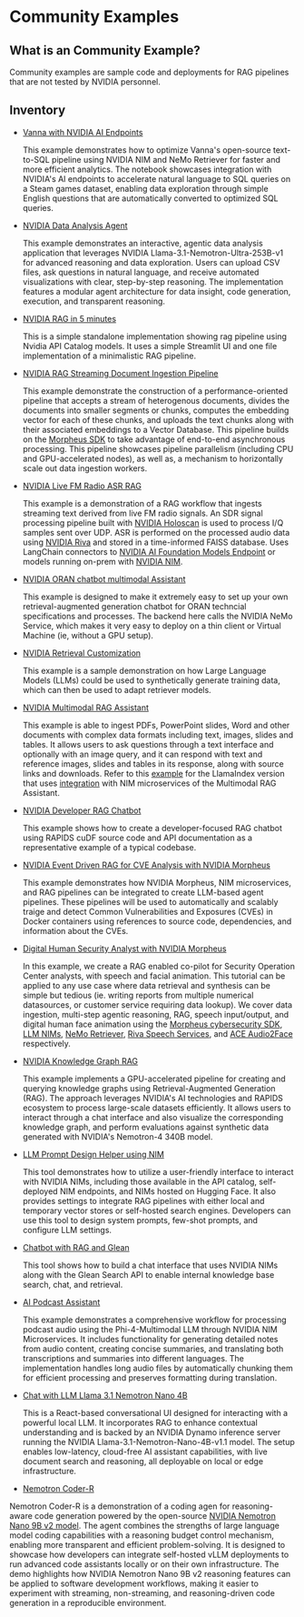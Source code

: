 <!--
  SPDX-FileCopyrightText: Copyright (c) 2023 NVIDIA CORPORATION & AFFILIATES. All rights reserved.
  SPDX-License-Identifier: Apache-2.0

  Licensed under the Apache License, Version 2.0 (the "License");
  you may not use this file except in compliance with the License.
  You may obtain a copy of the License at

  http://www.apache.org/licenses/LICENSE-2.0

  Unless required by applicable law or agreed to in writing, software
  distributed under the License is distributed on an "AS IS" BASIS,
  WITHOUT WARRANTIES OR CONDITIONS OF ANY KIND, either express or implied.
  See the License for the specific language governing permissions and
  limitations under the License.
-->

# Community Examples

## What is an Community Example?

Community examples are sample code and deployments for RAG pipelines that are not tested by NVIDIA personnel.

## Inventory

* [Vanna with NVIDIA AI Endpoints](./Vanna_with_NVIDIA_AI_Endpoints/)

  This example demonstrates how to optimize Vanna's open-source text-to-SQL pipeline using NVIDIA NIM and NeMo Retriever for faster and more efficient analytics. The notebook showcases integration with NVIDIA's AI endpoints to accelerate natural language to SQL queries on a Steam games dataset, enabling data exploration through simple English questions that are automatically converted to optimized SQL queries.

* [NVIDIA Data Analysis Agent](./data-analysis-agent/)

  This example demonstrates an interactive, agentic data analysis application that leverages NVIDIA Llama-3.1-Nemotron-Ultra-253B-v1 for advanced reasoning and data exploration. Users can upload CSV files, ask questions in natural language, and receive automated visualizations with clear, step-by-step reasoning. The implementation features a modular agent architecture for data insight, code generation, execution, and transparent reasoning.

* [NVIDIA RAG in 5 minutes](./5_mins_rag_no_gpu/)

  This is a simple standalone implementation showing rag pipeline using Nvidia API Catalog models. It uses a simple Streamlit UI and one file implementation of a minimalistic RAG pipeline.

* [NVIDIA RAG Streaming Document Ingestion Pipeline](./streaming_ingest_rag)

  This example demonstrate the construction of a performance-oriented pipeline that accepts a stream of heterogenous documents, divides the documents into smaller segments or chunks, computes the embedding vector for each of these chunks, and uploads the text chunks along with their associated embeddings to a Vector Database. This pipeline builds on the [Morpheus SDK](https://docs.nvidia.com/morpheus/index.html) to take advantage of end-to-end asynchronous processing. This pipeline showcases pipeline parallelism (including CPU and GPU-accelerated nodes), as well as, a mechanism to horizontally scale out data ingestion workers.

* [NVIDIA Live FM Radio ASR RAG](./fm-asr-streaming-rag)

  This example is a demonstration of a RAG workflow that ingests streaming text derived from live FM radio signals. An SDR signal processing pipeline built with [NVIDIA Holoscan](https://developer.nvidia.com/holoscan-sdk) is used to process I/Q samples sent over UDP. ASR is performed on the processed audio data using [NVIDIA Riva](https://www.nvidia.com/en-us/ai-data-science/products/riva/) and stored in a time-informed FAISS database. Uses LangChain connectors to [NVIDIA AI Foundation Models Endpoint](https://www.nvidia.com/en-us/ai-data-science/foundation-models/) or models running on-prem with [NVIDIA NIM](https://developer.nvidia.com/docs/nemo-microservices/inference/overview.html).

* [NVIDIA ORAN chatbot multimodal Assistant](./oran-chatbot-multimodal/)

  This example is designed to make it extremely easy to set up your own retrieval-augmented generation chatbot for ORAN techncial specifications and processes. The backend here calls the NVIDIA NeMo Service, which makes it very easy to deploy on a thin client or Virtual Machine (ie, without a GPU setup).

* [NVIDIA Retrieval Customization](./synthetic-data-retriever-customization/)

  This example is a sample demonstration on how Large Language Models (LLMs) could be used to synthetically generate training data, which can then be used to adapt retriever models.

* [NVIDIA Multimodal RAG Assistant](./multimodal_assistant)

  This example is able to ingest PDFs, PowerPoint slides, Word and other documents with complex data formats including text, images, slides and tables. It allows users to ask questions through a text interface and optionally with an image query, and it can respond with text and reference images, slides and tables in its response, along with source links and downloads. Refer to this [example](./multimodal-rag) for the LlamaIndex version that uses [integration](https://docs.llamaindex.ai/en/stable/examples/llm/nvidia_nim/) with NIM microservices of the Multimodal RAG Assistant.

* [NVIDIA Developer RAG Chatbot](./rag-developer-chatbot)

  This example shows how to create a developer-focused RAG chatbot using RAPIDS cuDF source code and API documentation as a representative example of a typical codebase.

* [NVIDIA Event Driven RAG for CVE Analysis with NVIDIA Morpheus](./event-driven-rag-cve-analysis/)

  This example demonstrates how NVIDIA Morpheus, NIM microservices, and RAG pipelines can be integrated to create LLM-based agent pipelines. These pipelines will be used to automatically and scalably traige and detect Common Vulnerabilities and Exposures (CVEs) in Docker containers using references to source code, dependencies, and information about the CVEs.

* [Digital Human Security Analyst with NVIDIA Morpheus](./digital-human-security-analyst/)

  In this example, we create a RAG enabled co-pilot for Security Operation Center analysts, with speech and facial animation. This tutorial can be applied to any use case where data retrieval and synthesis can be simple but tedious (ie. writing reports from multiple numerical datasources, or customer service requiring data lookup). We cover data ingestion, multi-step agentic reasoning, RAG, speech input/output, and digital human face animation using the [Morpheus cybersecurity SDK](https://developer.nvidia.com/morpheus-cybersecurity), [LLM NIMs](https://build.nvidia.com/meta/llama-3_1-8b-instruct), [NeMo Retriever](https://www.nvidia.com/en-us/ai-data-science/products/nemo/), [Riva Speech Services](https://developer.nvidia.com/riva), and [ACE Audio2Face](https://build.nvidia.com/nvidia/audio2face) respectively.


* [NVIDIA Knowledge Graph RAG](./knowledge_graph_rag)

  This example implements a GPU-accelerated pipeline for creating and querying knowledge graphs using Retrieval-Augmented Generation (RAG). The approach leverages NVIDIA's AI technologies and RAPIDS ecosystem to process large-scale datasets efficiently. It allows users to interact through a chat interface and also visualize the corresponding knowledge graph, and perform evaluations against synthetic data generated with NVIDIA's Nemotron-4 340B model.

* [LLM Prompt Design Helper using NIM](./llm-prompt-design-helper/)

  This tool demonstrates how to utilize a user-friendly interface to interact with NVIDIA NIMs, including those available in the API catalog, self-deployed NIM endpoints, and NIMs hosted on Hugging Face. It also provides settings to integrate RAG pipelines with either local and temporary vector stores or self-hosted search engines. Developers can use this tool to design system prompts, few-shot prompts, and configure LLM settings.

* [Chatbot with RAG and Glean](./chat-and-rag-glean/)

  This tool shows how to build a chat interface that uses NVIDIA NIMs along with the Glean Search API to enable internal knowledge base search, chat, and retrieval. 

* [AI Podcast Assistant](./ai-podcast-assistant/)

  This example demonstrates a comprehensive workflow for processing podcast audio using the Phi-4-Multimodal LLM through NVIDIA NIM Microservices. It includes functionality for generating detailed notes from audio content, creating concise summaries, and translating both transcriptions and summaries into different languages. The implementation handles long audio files by automatically chunking them for efficient processing and preserves formatting during translation.

* [Chat with LLM Llama 3.1 Nemotron Nano 4B](./chat-llama-nemotron/)

  This is a React-based conversational UI designed for interacting with a powerful local LLM. It incorporates RAG to enhance contextual understanding and is backed by an NVIDIA Dynamo inference server running the NVIDIA Llama-3.1-Nemotron-Nano-4B-v1.1 model. The setup enables low-latency, cloud-free AI assistant capabilities, with live document search and reasoning, all deployable on local or edge infrastructure.

* [Nemotron Coder-R](./nemotron_coder_r/)

Nemotron Coder-R is a demonstration of a coding agen for reasoning-aware code generation powered by the open-source [NVIDIA Nemotron Nano 9B v2 model](https://huggingface.co/nvidia/NVIDIA-Nemotron-Nano-9B-v2). The agent combines the strengths of large language model coding capabilities with a reasoning budget control mechanism, enabling more transparent and efficient problem-solving. It is designed to showcase how developers can integrate self-hosted vLLM deployments to run advanced code assistants locally or on their own infrastructure. The demo highlights how NVIDIA Nemotron Nano 9B v2 reasoning features can be applied to software development workflows, making it easier to experiment with streaming, non-streaming, and reasoning-driven code generation in a reproducible environment.